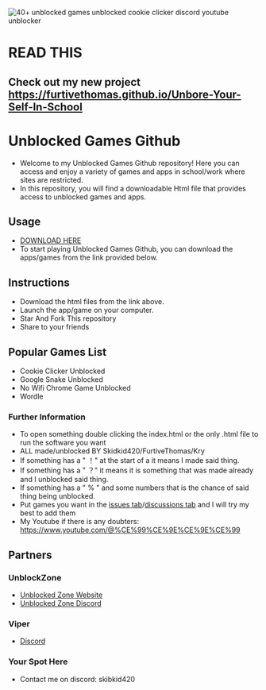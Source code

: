 <meta name="Unblocked, unblocker, school games, Youtube, Discord, ubg365, unblocked games 76, classroom 6x, unblocked games wtf, unblocked games, cookie clicker, school work, keyword, school fun, GitHub, coolmathgames, free download, apk, html, index.html, discord, youtube, videos, free, hacked, iframe, google snake, Minecraft, blockblast, block blast, Mario, smash carts, unblocked games free 76 classroom 6x google sites, google sites, google site, chromebook hack" content="unblocked games on GitHub – bypass GoGuardian, Securly, and iboss. Play Cookie Clicker, UBG365, Unblocked Games 76, Classroom 6x, Google Snake, Minecraft, BlockBlast, Smash Carts, and more on Chromebook. Free downloads, HTML files, iframe hacks, and proxies.">

<meta name="description" content="goguardianbypass, securly-bypass Unblocked, Discord, Youtube, unblocker, ubg365, unblocked games 76, classroom 6x, unblocked games wtf, unblocked games, cookie clicker, school work, keyword, school fun, GitHub, coolmathgames, free download, apk, html, index.html, discord, youtube, videos, free, hacked, iframe, google snake, Minecraft, blockblast, block blast, Mario, smash carts, unblocked games free 76 classroom 6x google sites, google sites, google site, rammerhead, nettleweb, chromebook-hack,">
<meta name="Unblocked Games And apps free discord bypass school games" content="goguardianbypass, securly-bypass Unblocked, Discord, Youtube, unblocker, ubg365, unblocked games 76, classroom 6x, unblocked games wtf, unblocked games, cookie clicker, school work, keyword, school fun, GitHub, coolmathgames, free download, apk, html, index.html, discord, youtube, videos, free, hacked, iframe, google snake, Minecraft, blockblast, block blast, Mario, smash carts, unblocked games free 76 classroom 6x google sites, google sites, google site, rammerhead, nettleweb, chromebook-hack,">
<meta name="unblocked games search terms" content="goguardianbypass, securly-bypass Unblocked, Discord, Youtube, unblocker, ubg365, unblocked games 76, classroom 6x, unblocked games wtf, unblocked games, cookie clicker, school work, keyword, school fun, GitHub, coolmathgames, free download, apk, html, index.html, discord, youtube, videos, free, hacked, iframe, google snake, Minecraft, blockblast, block blast, Mario, smash carts, keyword, unblocked games free 76 classroom 6x google sites, google sites, google site, rammerhead, nettleweb, chromebook-hack,">

![40+ unblocked games unblocked cookie clicker discord youtube unblocker](https://github.com/FurtiveThomas/Unbore_Yourself_in_School/blob/main/1%20Unblocked%20Games/%EF%BC%9FCookie%20Clicker%202.054%20(100%25)/Cookie%20Clicker/img/pixel.png)
# READ THIS
## Check out my new project https://furtivethomas.github.io/Unbore-Your-Self-In-School
# Unblocked Games Github 
* Welcome to my Unblocked Games Github repository! Here you can access and enjoy a variety of games and apps in school/work where sites are restricted.
* In this repository, you will find a downloadable Html file that provides access to unblocked games and apps.

## Usage
* [DOWNLOAD HERE](https://github.com/FurtiveThomas/Unbore_Yourself_in_School/archive/refs/heads/main.zip)
* To start playing Unblocked Games Github, you can download the apps/games from the link provided below.

## Instructions
* Download the html files from the link above.
* Launch the app/game on your computer.
* Star And Fork This repository
* Share to your friends

## Popular Games List  
- Cookie Clicker Unblocked
- Google Snake Unblocked 
- No Wifi Chrome Game Unblocked 
- Wordle
  
### Further Information
* To open something double clicking the index.html or the only .html file to run the software you want
* ALL made/unblocked BY Skidkid420/FurtiveThomas/Kry
* If something has a " ！" at the start of a it means I made said thing.
* If something has a " ？" it means it is something that was made already and I unblocked said thing.
* If something has a " % " and some numbers that is the chance of said thing being unblocked. 
* Put games you want in the [issues tab](https://github.com/FurtiveThomas/Unbore_Yourself_in_School/issues/new?template=add-.md)/[discussions tab](https://github.com/FurtiveThomas/Unbore_Yourself_in_School/discussions/4) and I will try my best to add them
* My Youtube if there is any doubters: https://www.youtube.com/@%CE%99%CE%9E%CE%9E%CE%99 

## Partners
### UnblockZone
* [Unblocked Zone Website](https://unblockzone.github.io/)
* [Unblocked Zone Discord](https://discord.gg/XRkQyY2Hhy)

### Viper
* [Discord](https://discord.gg/n5PWCTT7ZE)

### Your Spot Here
* Contact me on discord: skibkid420





